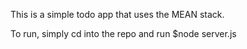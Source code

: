This is a simple todo app that uses the MEAN stack.

To run, simply cd into the repo and run
$node server.js

